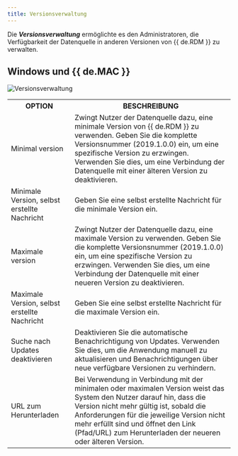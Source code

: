 ```yaml
---
title: Versionsverwaltung
---
```

Die ***Versionsverwaltung*** ermöglichte es den Administratoren, die Verfügbarkeit der Datenquelle in anderen Versionen von {{ de.RDM }} zu verwalten. 

## Windows und {{ de.MAC }} 

![Versionsverwaltung](https://webdevolutions.azureedge.net/docs/de/rdm/windows/clip5008.png) 

<table>
	<tr>
		<th>
OPTION 
		</th>
		<th>
BESCHREIBUNG 
		</th>
	</tr>
	<tr>
		<td>
Minimal version 
		</td>
		<td>
Zwingt Nutzer der Datenquelle dazu, eine minimale Version von {{ de.RDM }} zu verwenden. Geben Sie die komplette Versionsnummer (2019.1.0.0) ein, um eine spezifische Version zu erzwingen. Verwenden Sie dies, um eine Verbindung der Datenquelle mit einer älteren Version zu deaktivieren. 
		</td>
	</tr>
	<tr>
		<td>
Minimale Version, selbst erstellte Nachricht 
		</td>
		<td>
Geben Sie eine selbst erstellte Nachricht für die minimale Version ein. 
		</td>
	</tr>
	<tr>
		<td>
Maximale version 
		</td>
		<td>
Zwingt Nutzer der Datenquelle dazu, eine maximale Version zu verwenden. Geben Sie die komplette Versionsnummer (2019.1.0.0) ein, um eine spezifische Version zu erzwingen. Verwenden Sie dies, um eine Verbindung der Datenquelle mit einer neueren Version zu deaktivieren. 
		</td>
	</tr>
	<tr>
		<td>
Maximale Version, selbst erstellte Nachricht 
		</td>
		<td>
Geben Sie eine selbst erstellte Nachricht für die maximale Version ein. 
		</td>
	</tr>
	<tr>
		<td>
Suche nach Updates deaktivieren 
		</td>
		<td>
Deaktivieren Sie die automatische Benachrichtigung von Updates. Verwenden Sie dies, um die Anwendung manuell zu aktualisieren und Benachrichtigungen über neue verfügbare Versionen zu verhindern. 
		</td>
	</tr>
	<tr>
		<td>
URL zum Herunterladen 
		</td>
		<td>
Bei Verwendung in Verbindung mit der minimalen oder maximalen Version weist das System den Nutzer darauf hin, dass die Version nicht mehr gültig ist, sobald die Anforderungen für die jeweilige Version nicht mehr erfüllt sind und öffnet den Link (Pfad/URL) zum Herunterladen der neueren oder älteren Version. 
		</td>
	</tr>
</table>
